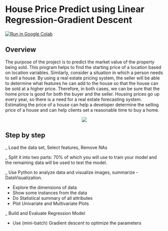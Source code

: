 # House Price Predict using Linear Regression-Gradient Descent

[![Run in Google Colab](https://img.shields.io/badge/Colab-Run_in_Google_Colab-blue?logo=Google&logoColor=FDBA18)](https://colab.research.google.com/drive/1tqjjYsYfm_FYFOCcgNJFBVhDge_-49Vu)

## Overview

The purpose of the project is to predict the market value of the property being sold. This program helps to find the starting price of a location based on location variables. Similarly, consider a situation in which a person needs to sell a house. By using a real estate pricing system, the seller will be able to determine what features he can add to the house so that the house can be sold at a higher price. Therefore, in both cases, we can be sure that the home price is good for both the buyer and the seller. Housing prices go up every year, so there is a need for a real estate forecasting system. Estimating the price of a house can help a developer determine the selling price of a house and can help clients set a reasonable time to buy a home.

<center><img src="https://github.com/DamNT055/damnt055.github.io/blob/master/images/download.png"/></center>


## Step by step 
_ Load the data set, Select features, Remove
NAs

_ Split it into two parts: 70% of which you will
use to train your model and the remaining data
will be used to test the model.

_ Use Python to analyze data and visualize
images, summarize - DataVisualization.
   +  Explore the dimensions of data
   +  Show some instances from the data 
   +  Do Statistical summary of all attributes
   +  Plot Univariate and Multivariate Plots
   
_ Build and Evaluate Regression Model
   +  Use (mini-batch) Gradient descent to
optimize the parameters
